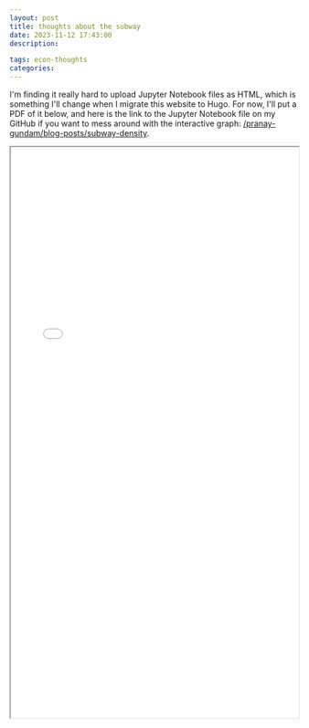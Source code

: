 ```yaml
---
layout: post
title: thoughts about the subway
date: 2023-11-12 17:43:00
description: 

tags: econ-thoughts
categories:
---
```


I'm finding it really hard to upload Jupyter Notebook files as HTML, which is something I'll change when I migrate this website to Hugo. For now, I'll put a PDF of it below, and here is the link to the Jupyter Notebook file on my GitHub if you want to mess around with the interactive graph: [/pranay-gundam/blog-posts/subway-density](https://github.com/pranay-gundam/blog-posts/tree/master/subway-density).

<iframe src="{{ '/assets/pdf/subway-population.pdf' | relative_url }}" width="100%" height="1000px"></iframe>
